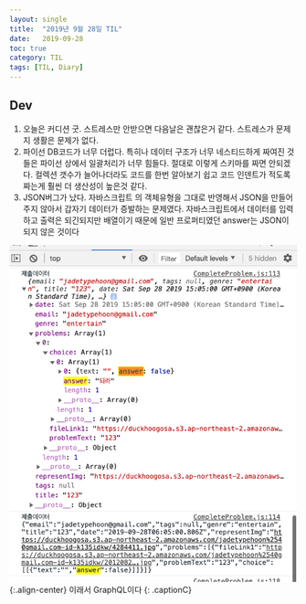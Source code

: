 ```yaml
---
layout:	single
title:	"2019년 9월 28일 TIL"
date:	2019-09-28
toc: true
category: TIL
tags: [TIL, Diary]
---
```


## Dev
1. 오늘은 커디션 굿. 스트레스만 안받으면 다음날은 괜찮은거 같다. 스트레스가 문제지 생활은 문제가 없다. 
2. 파이선 DB코드가 너무 더럽다. 특히나 데이터 구조가 너무 네스티드하게 짜여진 것들은 파이선 상에서 일괄처리가 너무 힘들다. 절대로 이렇게 스키마를 짜면 안되겠다. 컬렉션 갯수가 늘어나더라도 코드를 한번 알아보기 쉽고 코드 인덴트가 적도록 짜는게 훨씬 더 생산성이 높은것 같다.
3. JSON버그가 났다. 자바스크립트 의 객체유형을 그대로 반영해서 JSON을 만들어주지 않아서 갑자기 데이터가 증발하는 문제였다. 자바스크립트에서 데이터를 입력하고 출력은 되긴되지만 배열이기 때문에 일반 프로퍼티였던 answer는 JSON이 되지 않은 것이다

![](/img/1*2RxrSjxsD8wPQ1f-jdkG1A.png){:.align-center}
이래서 GraphQL이다
{: .captionC}